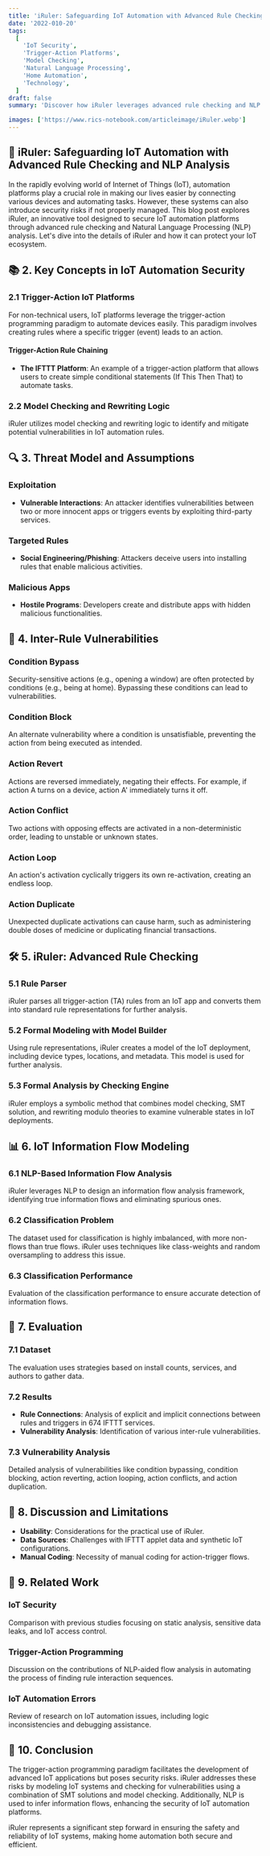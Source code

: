 ```yaml
---
title: 'iRuler: Safeguarding IoT Automation with Advanced Rule Checking and NLP Analysis'
date: '2022-010-20'
tags:
  [
    'IoT Security',
    'Trigger-Action Platforms',
    'Model Checking',
    'Natural Language Processing',
    'Home Automation',
    'Technology',
  ]
draft: false
summary: 'Discover how iRuler leverages advanced rule checking and NLP analysis to secure IoT automation platforms. Learn about threat models, vulnerabilities, and evaluation results to ensure your IoT devices operate safely and efficiently. 🔒'

images: ['https://www.rics-notebook.com/articleimage/iRuler.webp']
---
```


## 🌟 iRuler: Safeguarding IoT Automation with Advanced Rule Checking and NLP Analysis

In the rapidly evolving world of Internet of Things (IoT), automation platforms play a crucial role in making our lives easier by connecting various devices and automating tasks. However, these systems can also introduce security risks if not properly managed. This blog post explores iRuler, an innovative tool designed to secure IoT automation platforms through advanced rule checking and Natural Language Processing (NLP) analysis. Let's dive into the details of iRuler and how it can protect your IoT ecosystem.

## 📚 2. Key Concepts in IoT Automation Security

### 2.1 Trigger-Action IoT Platforms

For non-technical users, IoT platforms leverage the trigger-action programming paradigm to automate devices easily. This paradigm involves creating rules where a specific trigger (event) leads to an action.

#### Trigger-Action Rule Chaining

- **The IFTTT Platform**: An example of a trigger-action platform that allows users to create simple conditional statements (If This Then That) to automate tasks.

### 2.2 Model Checking and Rewriting Logic

iRuler utilizes model checking and rewriting logic to identify and mitigate potential vulnerabilities in IoT automation rules.

## 🔍 3. Threat Model and Assumptions

### Exploitation

- **Vulnerable Interactions**: An attacker identifies vulnerabilities between two or more innocent apps or triggers events by exploiting third-party services.

### Targeted Rules

- **Social Engineering/Phishing**: Attackers deceive users into installing rules that enable malicious activities.

### Malicious Apps

- **Hostile Programs**: Developers create and distribute apps with hidden malicious functionalities.

## 🚨 4. Inter-Rule Vulnerabilities

### Condition Bypass

Security-sensitive actions (e.g., opening a window) are often protected by conditions (e.g., being at home). Bypassing these conditions can lead to vulnerabilities.

### Condition Block

An alternate vulnerability where a condition is unsatisfiable, preventing the action from being executed as intended.

### Action Revert

Actions are reversed immediately, negating their effects. For example, if action A turns on a device, action A' immediately turns it off.

### Action Conflict

Two actions with opposing effects are activated in a non-deterministic order, leading to unstable or unknown states.

### Action Loop

An action's activation cyclically triggers its own re-activation, creating an endless loop.

### Action Duplicate

Unexpected duplicate activations can cause harm, such as administering double doses of medicine or duplicating financial transactions.

## 🛠️ 5. iRuler: Advanced Rule Checking

### 5.1 Rule Parser

iRuler parses all trigger-action (TA) rules from an IoT app and converts them into standard rule representations for further analysis.

### 5.2 Formal Modeling with Model Builder

Using rule representations, iRuler creates a model of the IoT deployment, including device types, locations, and metadata. This model is used for further analysis.

### 5.3 Formal Analysis by Checking Engine

iRuler employs a symbolic method that combines model checking, SMT solution, and rewriting modulo theories to examine vulnerable states in IoT deployments.

## 📊 6. IoT Information Flow Modeling

### 6.1 NLP-Based Information Flow Analysis

iRuler leverages NLP to design an information flow analysis framework, identifying true information flows and eliminating spurious ones.

### 6.2 Classification Problem

The dataset used for classification is highly imbalanced, with more non-flows than true flows. iRuler uses techniques like class-weights and random oversampling to address this issue.

### 6.3 Classification Performance

Evaluation of the classification performance to ensure accurate detection of information flows.

## 📝 7. Evaluation

### 7.1 Dataset

The evaluation uses strategies based on install counts, services, and authors to gather data.

### 7.2 Results

- **Rule Connections**: Analysis of explicit and implicit connections between rules and triggers in 674 IFTTT services.
- **Vulnerability Analysis**: Identification of various inter-rule vulnerabilities.

### 7.3 Vulnerability Analysis

Detailed analysis of vulnerabilities like condition bypassing, condition blocking, action reverting, action looping, action conflicts, and action duplication.

## 🧩 8. Discussion and Limitations

- **Usability**: Considerations for the practical use of iRuler.
- **Data Sources**: Challenges with IFTTT applet data and synthetic IoT configurations.
- **Manual Coding**: Necessity of manual coding for action-trigger flows.

## 🔗 9. Related Work

### IoT Security

Comparison with previous studies focusing on static analysis, sensitive data leaks, and IoT access control.

### Trigger-Action Programming

Discussion on the contributions of NLP-aided flow analysis in automating the process of finding rule interaction sequences.

### IoT Automation Errors

Review of research on IoT automation issues, including logic inconsistencies and debugging assistance.

## 🏁 10. Conclusion

The trigger-action programming paradigm facilitates the development of advanced IoT applications but poses security risks. iRuler addresses these risks by modeling IoT systems and checking for vulnerabilities using a combination of SMT solutions and model checking. Additionally, NLP is used to infer information flows, enhancing the security of IoT automation platforms.

iRuler represents a significant step forward in ensuring the safety and reliability of IoT systems, making home automation both secure and efficient.
